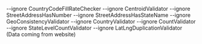--ignore CountryCodeFillRateChecker --ignore CentroidValidator --ignore StreetAddressHasNumber --ignore StreetAddressHasStateName --ignore GeoConsistencyValidator --ignore CountryValidator --ignore CountValidator --ignore StateLevelCountValidator --ignore LatLngDuplicationValidator (Data coming from website)

